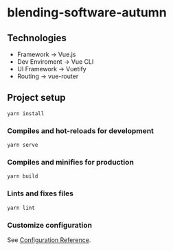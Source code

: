 # blending-software-autumn

## Technologies
- Framework -> Vue.js
- Dev Enviroment -> Vue CLI
- UI Framework -> Vuetify
- Routing -> vue-router

## Project setup
```
yarn install
```

### Compiles and hot-reloads for development
```
yarn serve
```

### Compiles and minifies for production
```
yarn build
```

### Lints and fixes files
```
yarn lint
```

### Customize configuration
See [Configuration Reference](https://cli.vuejs.org/config/).
